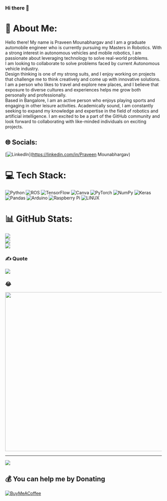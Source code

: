 ### Hi there 👋
# 💫 About Me:
Hello there! My name is Praveen Mounabhargav and I am a graduate automobile engineer who is currently pursuing my Masters in Robotics. With a strong interest in autonomous vehicles and mobile robotics, I am passionate about leveraging technology to solve real-world problems.<br>I am looking to collaborate to solve problems faced by current Autonomous vehicle industry.<br>Design thinking is one of my strong suits, and I enjoy working on projects that challenge me to think creatively and come up with innovative solutions. I am a person who likes to travel and explore new places, and I believe that exposure to diverse cultures and experiences helps me grow both personally and professionally.<br>Based in Bangalore, I am an active person who enjoys playing sports and engaging in other leisure activities. Academically sound, I am constantly seeking to expand my knowledge and expertise in the field of robotics and artificial intelligence. I am excited to be a part of the GitHub community and look forward to collaborating with like-minded individuals on exciting projects.


## 🌐 Socials:
[![LinkedIn](https://img.shields.io/badge/LinkedIn-%230077B5.svg?logo=linkedin&logoColor=white)](https://linkedin.com/in/Praveen Mounabhargav) 

# 💻 Tech Stack:
![Python](https://img.shields.io/badge/python-3670A0?style=for-the-badge&logo=python&logoColor=ffdd54) ![ROS](https://img.shields.io/badge/ros-%230A0FF9.svg?style=for-the-badge&logo=ros&logoColor=white) ![TensorFlow](https://img.shields.io/badge/TensorFlow-%23FF6F00.svg?style=for-the-badge&logo=TensorFlow&logoColor=white) ![Canva](https://img.shields.io/badge/Canva-%2300C4CC.svg?style=for-the-badge&logo=Canva&logoColor=white) ![PyTorch](https://img.shields.io/badge/PyTorch-%23EE4C2C.svg?style=for-the-badge&logo=PyTorch&logoColor=white) ![NumPy](https://img.shields.io/badge/numpy-%23013243.svg?style=for-the-badge&logo=numpy&logoColor=white) ![Keras](https://img.shields.io/badge/Keras-%23D00000.svg?style=for-the-badge&logo=Keras&logoColor=white) ![Pandas](https://img.shields.io/badge/pandas-%23150458.svg?style=for-the-badge&logo=pandas&logoColor=white) ![Arduino](https://img.shields.io/badge/-Arduino-00979D?style=for-the-badge&logo=Arduino&logoColor=white) ![Raspberry Pi](https://img.shields.io/badge/-RaspberryPi-C51A4A?style=for-the-badge&logo=Raspberry-Pi) ![LINUX](https://img.shields.io/badge/Linux-FCC624?style=for-the-badge&logo=linux&logoColor=black)
# 📊 GitHub Stats:
![](https://github-readme-stats.vercel.app/api?username=Praveenx1&theme=tokyonight&hide_border=false&include_all_commits=true&count_private=false)<br/>
![](https://github-readme-streak-stats.herokuapp.com/?user=Praveenx1&theme=tokyonight&hide_border=false)<br/>
![](https://github-readme-stats.vercel.app/api/top-langs/?username=Praveenx1&theme=tokyonight&hide_border=false&include_all_commits=true&count_private=false&layout=compact)

### ✍️ Quote
![](https://quotes-github-readme.vercel.app/api?type=vetical&theme=tokyonight)

### 😂
<img src="https://rm.up.railway.app/" width="512px"/>

---
[![](https://visitcount.itsvg.in/api?id=Praveenx1&icon=0&color=0)](https://visitcount.itsvg.in)

  ## 💰 You can help me by Donating
  [![BuyMeACoffee](https://img.shields.io/badge/Buy%20Me%20a%20Coffee-ffdd00?style=for-the-badge&logo=buy-me-a-coffee&logoColor=black)](https://buymeacoffee.com/praveenmb) 

  
<!-- Proudly created with GPRM ( https://gprm.itsvg.in ) -->
